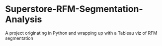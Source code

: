 # Superstore-RFM-Segmentation-Analysis
A project originating in Python and wrapping up with a Tableau viz of RFM segmentation

